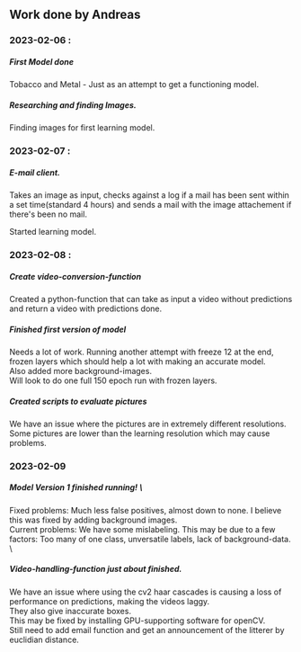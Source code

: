 ## Work done by Andreas
### 2023-02-06 : 
##### First Model done
Tobacco and Metal - Just as an attempt to get a functioning model.

##### Researching and finding Images.
Finding images for first learning model.

### 2023-02-07 : 
##### E-mail client. 
Takes an image as input, checks against a log if a mail has been sent within a set time(standard 4 hours) and sends a mail with the image attachement if there's been no mail.

Started learning model.

### 2023-02-08 :
##### Create video-conversion-function
Created a python-function that can take as input a video without predictions and return a video with predictions done. 
##### Finished first version of model
Needs a lot of work. Running another attempt with freeze 12 at the end, frozen layers which should help a lot with making an accurate model. \
Also added more background-images. \
Will look to do one full 150 epoch run with frozen layers.

##### Created scripts to evaluate pictures
We have an issue where the pictures are in extremely different resolutions. Some pictures are lower than the learning resolution which may cause problems.

### 2023-02-09
##### Model Version 1 finished running! \
Fixed problems: Much less false positives, almost down to none. I believe this was fixed by adding background images. \
Current problems: We have some mislabeling. This may be due to a few factors: Too many of one class, unversatile labels, lack of background-data. \
##### Video-handling-function just about finished.
We have an issue where using the cv2 haar cascades is causing a loss of performance on predictions, making the videos laggy. \
They also give inaccurate boxes. \
This may be fixed by installing GPU-supporting software for openCV. \
Still need to add email function and get an announcement of the litterer by euclidian distance.
